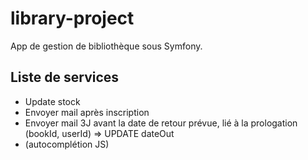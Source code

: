# library-project
App de gestion de bibliothèque sous Symfony.


## Liste de services

* Update stock
* Envoyer mail après inscription
* Envoyer mail 3J avant la date de retour prévue, lié à la prologation (bookId, userId) => UPDATE dateOut
* (autocomplétion JS)
